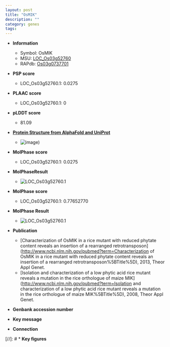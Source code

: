 ```yaml
---
layout: post
title: "OsMIK"
description: ""
category: genes
tags: 
---
```


* **Information**  
    + Symbol: OsMIK  
    + MSU: [LOC_Os03g52760](http://rice.plantbiology.msu.edu/cgi-bin/ORF_infopage.cgi?orf=LOC_Os03g52760)  
    + RAPdb: [Os03g0737701](http://rapdb.dna.affrc.go.jp/viewer/gbrowse_details/irgsp1?name=Os03g0737701)  

* **PSP score**  
    + LOC_Os03g52760.1: 0.0275 

* **PLAAC score**  
    + LOC_Os03g52760.1: 0 

* **pLDDT score**
    + 81.09

* **[Protein Structure from AlphaFold and UniProt](https://www.uniprot.org/uniprotkb/Q84R36/entry#structure)**
    + ![image](https://ricepsp.github.io/images/Q8/AF-Q84R36-F1.png))

* **MolPhase score**
    + LOC_Os03g52760.1: 0.0275

* **MolPhaseResult**
    + ![LOC_Os03g52760.1](https://ricepsp.github.io/pictures/LOC_Os03g/LOC_Os03g52760.1.png)

* **MolPhase score**
    + LOC_Os03g52760.1: 0.77652770

* **MolPhase Result**
    + ![LOC_Os03g52760.1](https://304243504.github.io/Pictures/LOC_Os03g/LOC_Os03g52760.1.png)

* **Publication**  
    + [Characterization of OsMIK in a rice mutant with reduced phytate content reveals an insertion of a rearranged retrotransposon](http://www.ncbi.nlm.nih.gov/pubmed?term=Characterization of OsMIK in a rice mutant with reduced phytate content reveals an insertion of a rearranged retrotransposon%5BTitle%5D), 2013, Theor Appl Genet.
    + [Isolation and characterization of a low phytic acid rice mutant reveals a mutation in the rice orthologue of maize MIK](http://www.ncbi.nlm.nih.gov/pubmed?term=Isolation and characterization of a low phytic acid rice mutant reveals a mutation in the rice orthologue of maize MIK%5BTitle%5D), 2008, Theor Appl Genet.

* **Genbank accession number**  

* **Key message**  

* **Connection**  

[//]: # * **Key figures**  


